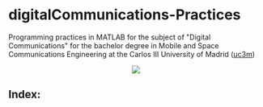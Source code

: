 # digitalCommunications-Practices

Programming practices in MATLAB for the subject of "Digital Communications" for the bachelor degree in Mobile and Space Communications Engineering at the Carlos III University of Madrid ([uc3m](https://www.uc3m.es/Inicio/))
<p align="center">
  <img src="https://encrypted-tbn0.gstatic.com/images?q=tbn:ANd9GcRLim169B5GILqxGSi7RW0UVFMUViScihV4eY2Y5HJTVQpW5T0C&s"/>
</p>

## Index:


